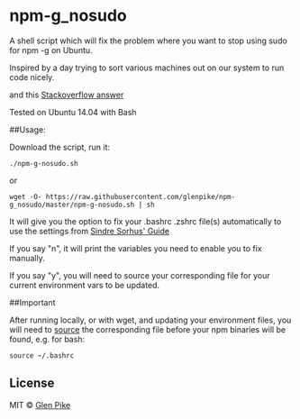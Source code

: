 npm-g_nosudo
============

A shell script which will fix the problem where you want to stop using sudo for npm -g on Ubuntu.

Inspired by a day trying to sort various machines out on our system to run code nicely.

and this [Stackoverflow answer](http://stackoverflow.com/a/13021677)

Tested on Ubuntu 14.04 with Bash

##Usage:

Download the script, run it:
```
./npm-g-nosudo.sh
```
or 
```
wget -O- https://raw.githubusercontent.com/glenpike/npm-g_nosudo/master/npm-g-nosudo.sh | sh
```

It will give you the option to fix your .bashrc .zshrc file(s) automatically to use the settings from [Sindre Sorhus' Guide](https://github.com/sindresorhus/guides/blob/master/npm-global-without-sudo.md)

If you say "n", it will print the variables you need to enable you to fix manually.

If you say "y", you will need to source your corresponding file for your current environment vars to be updated.

##Important

After running locally, or with wget, and updating your environment files, you will need to [source](http://ss64.com/bash/source.html) the corresponding file before your npm binaries will be found, e.g. for bash:
```
source ~/.bashrc
```

## License

MIT © [Glen Pike](http://glenpike.co.uk)
